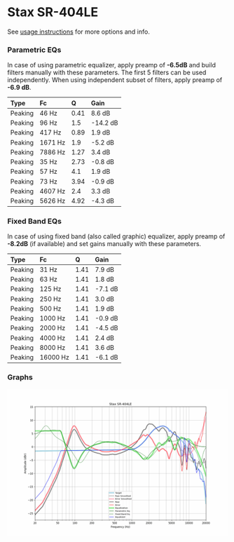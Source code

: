 # Stax SR-404LE
See [usage instructions](https://github.com/jaakkopasanen/AutoEq#usage) for more options and info.

### Parametric EQs
In case of using parametric equalizer, apply preamp of **-6.5dB** and build filters manually
with these parameters. The first 5 filters can be used independently.
When using independent subset of filters, apply preamp of **-6.9 dB**.

| Type    | Fc      |    Q | Gain     |
|:--------|:--------|:-----|:---------|
| Peaking | 46 Hz   | 0.41 | 8.6 dB   |
| Peaking | 96 Hz   | 1.5  | -14.2 dB |
| Peaking | 417 Hz  | 0.89 | 1.9 dB   |
| Peaking | 1671 Hz | 1.9  | -5.2 dB  |
| Peaking | 7886 Hz | 1.27 | 3.4 dB   |
| Peaking | 35 Hz   | 2.73 | -0.8 dB  |
| Peaking | 57 Hz   | 4.1  | 1.9 dB   |
| Peaking | 73 Hz   | 3.94 | -0.9 dB  |
| Peaking | 4607 Hz | 2.4  | 3.3 dB   |
| Peaking | 5626 Hz | 4.92 | -4.3 dB  |

### Fixed Band EQs
In case of using fixed band (also called graphic) equalizer, apply preamp of **-8.2dB**
(if available) and set gains manually with these parameters.

| Type    | Fc       |    Q | Gain    |
|:--------|:---------|:-----|:--------|
| Peaking | 31 Hz    | 1.41 | 7.9 dB  |
| Peaking | 63 Hz    | 1.41 | 1.8 dB  |
| Peaking | 125 Hz   | 1.41 | -7.1 dB |
| Peaking | 250 Hz   | 1.41 | 3.0 dB  |
| Peaking | 500 Hz   | 1.41 | 1.9 dB  |
| Peaking | 1000 Hz  | 1.41 | -0.9 dB |
| Peaking | 2000 Hz  | 1.41 | -4.5 dB |
| Peaking | 4000 Hz  | 1.41 | 2.4 dB  |
| Peaking | 8000 Hz  | 1.41 | 3.6 dB  |
| Peaking | 16000 Hz | 1.41 | -6.1 dB |

### Graphs
![](./Stax%20SR-404LE.png)